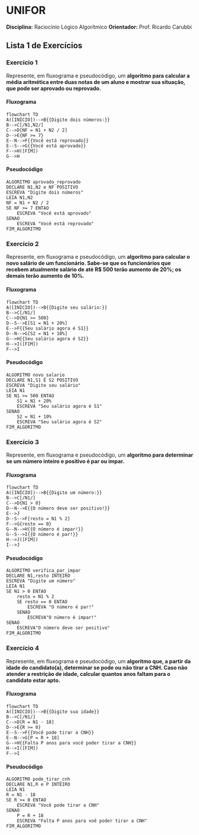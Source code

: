 # UNIFOR
**Disciplina:** Raciocínio Lógico Algorítmico 
**Orientador:** Prof. Ricardo Carubbi

## Lista 1 de Exercícios
### Exercício 1
Represente, em fluxograma e pseudocódigo, um **algoritmo para calcular a média aritmética entre duas notas de um aluno e mostrar sua situação, que pode ser aprovado ou reprovado.**
#### Fluxograma
```mermaid
flowchart TD
A([INÍCIO])-->B{{Digite dois números:}}
B-->C[/N1,N2/]
C-->D[NF = N1 + N2 / 2]
D-->E{NF >= 7}
E--N-->F{{Você está reprovado}}
E--S-->G{{Você está aprovado}}
F-->H([FIM])
G-->H
```
#### Pseudocódigo
```
ALGORITMO aprovado_reprovado
DECLARE N1,N2 e NF POSITIVO
ESCREVA "Digite dois números"
LEIA N1,N2
NF = N1 + N2 / 2
SE NF >= 7 ENTAO
	ESCREVA "Você está aprovado"
SENAO
	ESCREVA "Você está reprovado"
FIM_ALGORITMO
```
### Exercício 2
Represente, em fluxograma e pseudocódigo, um **algoritmo para calcular o novo salário de um funcionário. Sabe-se que os funcionários que recebem atualmente salário de até R$ 500 terão aumento de 20%; os demais terão aumento de 10%.**
#### Fluxograma
```mermaid
flowchart TD
A([INÍCIO])-->B{{Digite seu salário:}}
B-->C[/N1/]
C-->D{N1 >= 500}
D--S-->E[S1 = N1 + 20%]
E-->F{{Seu salário agora é S1}}
D--N-->G[S2 = N1 + 10%]
G-->H{{Seu salário agora é S2}}
H-->I([FIM])
F-->I
```
#### Pseudocódigo
```
ALGORITMO novo_salario
DECLARE N1,S1 E S2 POSITIVO
ESCREVA "Digite seu salário"
LEIA N1
SE N1 >= 500 ENTAO
	S1 = N1 + 20%
	ESCREVA "Seu salário agora é S1"
SENAO
	S2 = N1 + 10%
	ESCREVA "Seu salário agora é S2"
FIM_ALGORITMO
```
### Exercício 3
Represente, em fluxograma e pseudocódigo, um **algoritmo para determinar se um número inteiro e positivo é par ou impar.**

#### Fluxograma

```mermaid
flowchart TD
A([INÍCIO])-->B{{Digite um número:}}
B-->C[/N1/]
C-->D{N1 > 0}
D--N-->E{{O número deve ser positivo!}}
E-->J
D--S-->F[resto = N1 % 2]
F-->G{resto == 0}
G--N-->H{{O número é impar!}}
G--S-->I{{O número é par!}}
H-->J([FIM])
I-->J
```

#### Pseudocódigo
```
ALGORITMO verifica_par_impar
DECLARE N1,resto INTEIRO
ESCREVA "Digite um número"
LEIA N1
SE N1 > 0 ENTAO
	resto = N1 % 2
	SE resto == 0 ENTAO
		ESCREVA "O número é par!"
	SENAO
		ESCREVA"O número é impar!"
SENAO
	ESCREVA"O número deve ser positivo"
FIM_ALGORITMO
```
### Exercício 4
Represente, em fluxograma e pseudocódigo, um **algoritmo que, a partir da idade do candidato(a), determinar se pode ou não tirar a CNH. Caso não atender a restrição de idade, calcular quantos anos faltam para o candidato estar apto.**
#### Fluxograma
```mermaid
flowchart TD
A([INICIO])-->B{{Digite sua idade}}
B-->C[/N1/]
C-->D[R = N1 - 18]
D-->E{R >= 0}
E--S-->F{{Você pode tirar a CNH}}
E--N-->G[P = R + 18]
G-->H{{Falta P anos para você poder tirar a CNH}}
H-->I([FIM])
F-->I
```
#### Pseudocódigo
```
ALGORITMO pode_tirar_cnh
DECLARE N1,R e P INTEIRO
LEIA N1
R = N1 - 18
SE R >= 0 ENTAO
	ESCREVA "Você pode tirar a CNH"
SENAO
	P = R + 18
	ESCREVA "Falta P anos para voê poder tirar a CNH"
FIM_ALGORITMO
```
